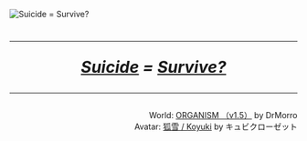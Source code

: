<!--
### Hi there 👋

**ccloli/ccloli** is a ✨ _special_ ✨ repository because its `README.md` (this file) appears on your GitHub profile.

Here are some ideas to get you started:

- 🔭 I’m currently working on ...
- 🌱 I’m currently learning ...
- 👯 I’m looking to collaborate on ...
- 🤔 I’m looking for help with ...
- 💬 Ask me about ...
- 📫 How to reach me: ...
- 😄 Pronouns: ...
- ⚡ Fun fact: ...
-->

<!--
<figure>
  <p>

  I just wanna say for the record, um,
  that I do not want to kill myself, okay?

  I don't wanna kill myself,
  and I'm not going to kill myself.

  Um, and if you're out there and you're
  struggling with suicidal thoughts
  and you want to kill yourself,
  I just want to tell you don't.

  Okay? Can you not, please?
  Just don't. All right?

  Fucking quit it with the—
  But really, don't kill yourself.
  You don't want to, because…

  There are people that love you…
  That's not true necessarily,
  but there could be people
  that love you in the future,
  and just don't.

  I've had people close to me
  kill themselves,
  and I'll be honest with you,
  didn't love it.
  Didn't love that.
  So just don't.

  But if I could kill myself for a year…
  If I can— I'd do it today.

  If I could kill myself today and be dead
  until like 18 months from now,
  um, I would do it, but alas…

  …when you kill yourself,
  you're dead forever,
  and we shouldn't be dead forever yet.

  So let's not. Right?
  Come on, guys.

  </p>

  <figcaption>
    <em>
      — <cite>Bo Burnham: Inside</cite> (2021)
    </em>
  </figcaption>
<figure>
-->



<!-- ![Suicide = Survive?](https://sbi.ccloli.com/img/8658f1aadb166899.jpg) -->

![Suicide = Survive?](./VRChat_2023-12-23_20-33-32.225_7680x4320-v2-filter-q84.jpg)

<h1 align="center">
  
  ***
  _[Suicide](https://www.youtube.com/watch?v=4QXCPuwBz2E) = [Survive?](https://www.youtube.com/watch?v=vcw5THyM7Jo)_
  ***

</h1>

<div align="right">

  World: [ORGANISM （v1․5）](https://vrchat.com/home/launch?worldId=wrld_de53549a-20cf-4c6f-abea-dcda197e1e16) by DrMorro  
  Avatar: [狐雪 / Koyuki](https://booth.pm/ja/items/2554585) by キュビクローゼット
  
</div>